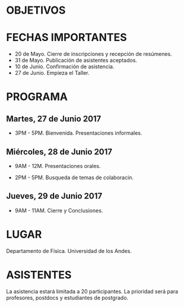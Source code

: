 
# OBJETIVOS

# FECHAS IMPORTANTES

- 20 de Mayo. Cierre de inscripciones y recepción de resúmenes.
- 31 de Mayo. Publicación de asistentes aceptados.
- 10 de Junio. Confirmación de asistencia.
- 27 de Junio. Empieza el Taller.

# PROGRAMA

## Martes, 27 de Junio 2017

- 3PM - 5PM. Bienvenida. Presentaciones informales.

## Miércoles, 28 de Junio 2017

- 9AM - 12M. Presentaciones orales. 

- 2PM - 5PM. Busqueda de temas de colaboracin.

## Jueves, 29 de Junio 2017

- 9AM - 11AM. Cierre y Conclusiones.

# LUGAR 

Departamento de Física. Universidad de los Andes. 

# ASISTENTES

La asistencia estará limitada a 20 participantes.
La prioridad será para profesores, postdocs y estudiantes de postgrado.


